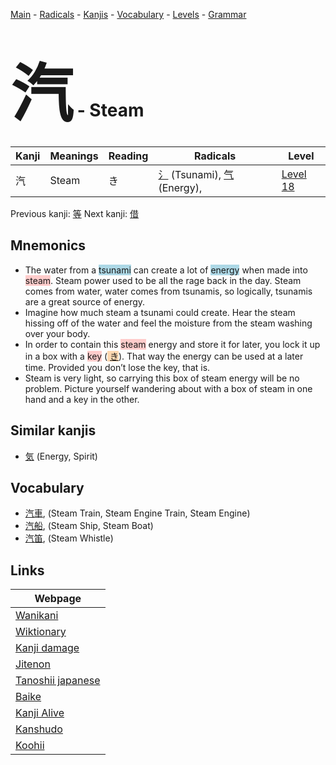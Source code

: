 <style> bigfont {font-size: 100px}</style>
[Main](../index.md) -
[Radicals](../radicals.md) -
[Kanjis](../kanjis.md) -
[Vocabulary](../vocabulary.md) -
[Levels](../levels.md) -
[Grammar](../grammar.md)
# <bigfont> 汽</bigfont> - Steam 

| Kanji | Meanings | Reading | Radicals | Level |
| --- | --- | --- | --- | --- |
| 汽 | Steam | き | [氵](../radicals/氵.md) (Tsunami), [气](../radicals/气.md) (Energy),  | [Level 18](../levels/wk_level18.md) |

Previous kanji: [等](等.md) Next kanji: [借](借.md) 

## Mnemonics
 * The water from a <span style="background-color:#ADD8E6"> tsunami</span> can create a lot of <span style="background-color:#ADD8E6"> energy</span> when made into <span style="background-color:#ffcccb"> steam</span>. Steam power used to be all the rage back in the day. Steam comes from water, water comes from tsunamis, so logically, tsunamis are a great source of energy.
* Imagine how much steam a tsunami could create. Hear the steam hissing off of the water and feel the moisture from the steam washing over your body.
* In order to contain this <span style="background-color:#ffcccb"> steam</span> energy and store it for later, you lock it up in a box with a <span style="background-color:#ffcccb"> key</span> (<span style="background-color:#fed8b1"> [き](https://jisho.org/search/き)</span>). That way the energy can be used at a later time. Provided you don’t lose the key, that is.
* Steam is very light, so carrying this box of steam energy will be no problem. Picture yourself wandering about with a box of steam in one hand and a key in the other.


## Similar kanjis
 * [気](気.md) (Energy, Spirit)


## Vocabulary
 * [汽車](../vocabulary/汽.md), (Steam Train, Steam Engine Train, Steam Engine)
* [汽船](../vocabulary/汽.md), (Steam Ship, Steam Boat)
* [汽笛](../vocabulary/汽.md), (Steam Whistle)



## Links 

| Webpage |
| --- |
| [Wanikani          ](https://www.wanikani.com/kanji/汽) |
| [Wiktionary        ](https://en.wiktionary.org/wiki/汽) |
| [Kanji damage      ](http://www.kanjidamage.com/kanji/search?utf8=✓&q=汽) |
| [Jitenon           ](https://jitenon.com/kanji/汽) |
| [Tanoshii japanese ](https://www.tanoshiijapanese.com/dictionary/kanji.cfm?k=汽) |
| [Baike             ](https://baike.baidu.com/item/汽) |
| [Kanji Alive       ](https://app.kanjialive.com/汽) |
| [Kanshudo          ](https://www.kanshudo.com/searchmn?q=汽) |
| [Koohii            ](https://kanji.koohii.com/study/kanji/汽) |
